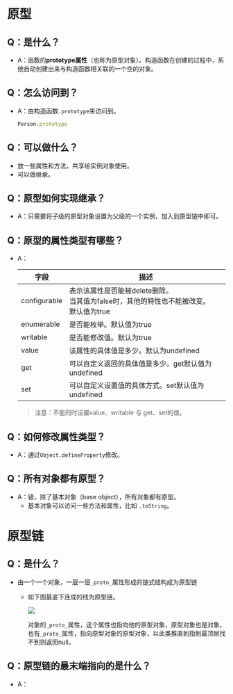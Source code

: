 # 原型

## Q：是什么？

* A：函数的**prototype属性**（也称为原型对象）。构造函数在创建的过程中，系统自动创建出来与构造函数相关联的一个空的对象。

## Q：怎么访问到？

* A：由构造函数`.prototype`来访问到。

  ````javascript
  Person.prototype
  ````

## Q：可以做什么？

* 放一些属性和方法，共享给实例对象使用。
* 可以做继承。

## Q：原型如何实现继承？

* A：只需要将子级的原型对象设置为父级的一个实例，加入到原型链中即可。

## Q：原型的属性类型有哪些？

* A：

  | 字段         | 描述                                                         |
  | ------------ | ------------------------------------------------------------ |
  | configurable | 表示该属性是否能被delete删除。<br />当其值为false时，其他的特性也不能被改变。<br />默认值为true |
  | enumerable   | 是否能枚举。默认值为true                                     |
  | writable     | 是否能修改值。默认为true                                     |
  | value        | 该属性的具体值是多少。默认为undefined                        |
  | get          | 可以自定义返回的具体值是多少。get默认值为undefined           |
  | set          | 可以自定义设置值的具体方式。set默认值为undefined             |

  > 注意：不能同时设置value、writable 与 get、set的值。

## Q：如何修改属性类型？

* A：通过`Object.defineProperty`修改。

## Q：所有对象都有原型？

* A：错，除了基本对象（base object），所有对象都有原型。
  * 基本对象可以访问一些方法和属性，比如 `.toString`。

# 原型链

## Q：是什么？

* 由一个一个对象，一层一层`_proto_`属性形成的链式结构成为原型链

  * 如下图最底下连成的线为原型链。

    ![](https://imgconvert.csdnimg.cn/aHR0cDovL3Jlc291cmNlLm11eWl5LmNuL2ltYWdlLzIwMTktMDctMjQtMDYwMzE5LmpwZw?x-oss-process=image/format,png)

    对象的`_proto_`属性，这个属性也指向他的原型对象，原型对象也是对象，也有`_proto_`属性，指向原型对象的原型对象，以此类推直到指到最顶层找不到则返回null。

## Q：原型链的最末端指向的是什么？

* A：
